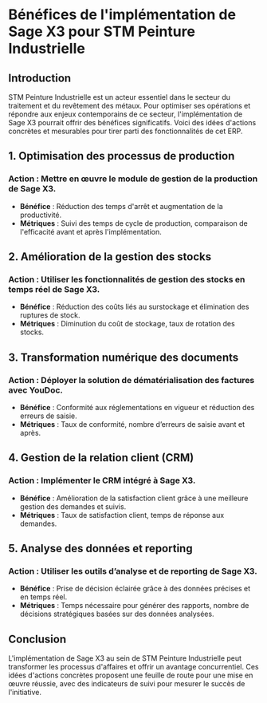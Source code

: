 # Bénéfices de l'implémentation de Sage X3 pour STM Peinture Industrielle

## Introduction
STM Peinture Industrielle est un acteur essentiel dans le secteur du traitement et du revêtement des métaux. Pour optimiser ses opérations et répondre aux enjeux contemporains de ce secteur, l'implémentation de Sage X3 pourrait offrir des bénéfices significatifs. Voici des idées d'actions concrètes et mesurables pour tirer parti des fonctionnalités de cet ERP.

## 1. Optimisation des processus de production
### Action : Mettre en œuvre le module de gestion de la production de Sage X3.
- **Bénéfice** : Réduction des temps d'arrêt et augmentation de la productivité.
- **Métriques** : Suivi des temps de cycle de production, comparaison de l'efficacité avant et après l'implémentation.

## 2. Amélioration de la gestion des stocks
### Action : Utiliser les fonctionnalités de gestion des stocks en temps réel de Sage X3.
- **Bénéfice** : Réduction des coûts liés au surstockage et élimination des ruptures de stock.
- **Métriques** : Diminution du coût de stockage, taux de rotation des stocks.

## 3. Transformation numérique des documents
### Action : Déployer la solution de dématérialisation des factures avec YouDoc.
- **Bénéfice** : Conformité aux réglementations en vigueur et réduction des erreurs de saisie.
- **Métriques** : Taux de conformité, nombre d’erreurs de saisie avant et après.

## 4. Gestion de la relation client (CRM)
### Action : Implémenter le CRM intégré à Sage X3.
- **Bénéfice** : Amélioration de la satisfaction client grâce à une meilleure gestion des demandes et suivis.
- **Métriques** : Taux de satisfaction client, temps de réponse aux demandes.

## 5. Analyse des données et reporting
### Action : Utiliser les outils d’analyse et de reporting de Sage X3.
- **Bénéfice** : Prise de décision éclairée grâce à des données précises et en temps réel.
- **Métriques** : Temps nécessaire pour générer des rapports, nombre de décisions stratégiques basées sur des données analysées.

## Conclusion
L'implémentation de Sage X3 au sein de STM Peinture Industrielle peut transformer les processus d'affaires et offrir un avantage concurrentiel. Ces idées d'actions concrètes proposent une feuille de route pour une mise en œuvre réussie, avec des indicateurs de suivi pour mesurer le succès de l'initiative.